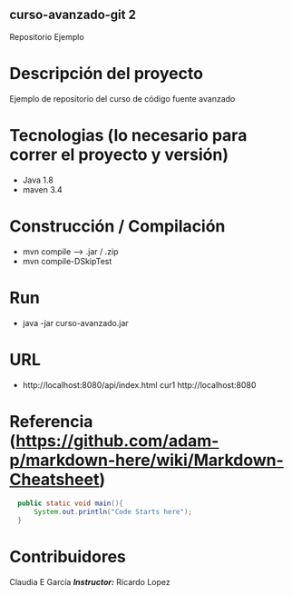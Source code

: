 ## curso-avanzado-git 2
Repositorio Ejemplo

# Descripción del proyecto
Ejemplo de repositorio del curso de código fuente avanzado

# Tecnologias (lo necesario para correr el proyecto y versión)
- Java 1.8
- maven 3.4

# Construcción / Compilación
- mvn compile --> .jar / .zip
- mvn compile-DSkipTest

# Run
- java -jar curso-avanzado.jar

# URL
 - http://localhost:8080/api/index.html
 cur1 http://localhost:8080
 
 # Referencia (https://github.com/adam-p/markdown-here/wiki/Markdown-Cheatsheet)

 ```java
   public static void main(){
       System.out.println("Code Starts here");
   }
```
  
 # Contribuidores
Claudia E García
***Instructor:*** Ricardo Lopez
